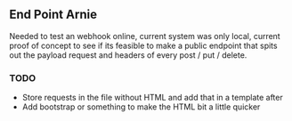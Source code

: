 End Point Arnie
---------------
Needed to test an webhook online, current system was only local, current proof of concept to see if its feasible to make a public endpoint that spits out the payload request and headers of every post / put / delete.

### TODO
- Store requests in the file without HTML and add that in a template after
- Add bootstrap or something to make the HTML bit a little quicker